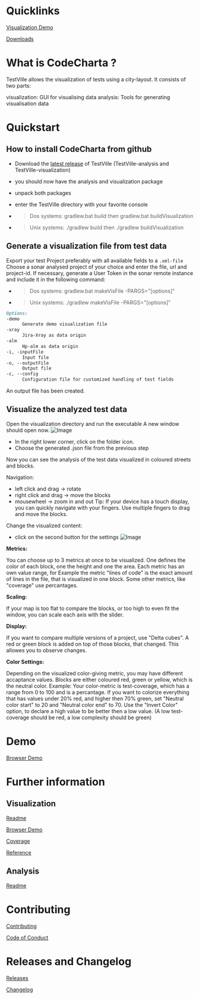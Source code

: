 # Quicklinks

[Visualization Demo](visualization/app/index.html?file=codecharta.cc.json&neutralColorRange.from=20&neutralColorRange.to=40&neutralColorRange.flipped=false&areaMetric=unary&heightMetric=mcc&colorMetric=mcc&deltas=false&amountOfTopLabels=1&scaling.x=1&scaling.y=1&scaling.z=1&camera.x=3354.0273251533754&camera.y=1651.2940622342821&camera.z=3840.682801465516&margin=100&operation=NOTHING&deltaColorFlipped=false&showDependencies=false)

[Downloads](https://github.com/MaibornWolff/TestVille/releases)

# What is CodeCharta ?

TestVille allows the visualization of tests using a city-layout. It consists of two parts:

visualization: GUI for visualising data
analysis:      Tools for generating visualisation data

# Quickstart


## How to install CodeCharta from github

- Download the [latest release](https://github.com/MaibornWolff/TestVille/releases/latest) of TestVille (TestVille-analysis and TestVille-visualization)
- you should now have the analysis and visualization package 
- unpack both packages
- enter the TestVille directory with your favorite console

- > Dos  systems: gradlew.bat build then gradlew.bat buildVisualization
- > Unix systems: ./gradlew   build then ./gradlew   buildVisualization

## Generate a visualization file from test data

Export your test Project preferably with all available fields to a `.xml-file` 
Choose a sonar analysed project of your choice and enter the file, url and project-id. If necessary, generate a User Token in the sonar remote instance and include it in the following command:
  - > Dos  systems: gradlew.bat makeVisFile -PARGS="[options]"
  - > Unix systems: ./gradlew   makeVisFile -PARGS="[options]"
```markdown
Options:
-demo
      Generate demo visualization file
-xray
      Jira-Xray as data origin
-alm
      Hp-alm as data origin
-i, -inputFile
      Input file
-o, --outputFile
      Output file
-c, --config
      Configuration file for customized handling of test fields
```
 
An output file has been created.

## Visualize the analyzed test data

Open the visualization directory and run the executable
A new window should open now. 
![Image](images/screenshot_visu.PNG)

- In the right lower corner, click on the folder icon. 
- Choose the generated .json file from the previous step

Now you can see the analysis of the test data visualized in coloured streets and blocks. 

Navigation:
- left click and drag -> rotate 
- right click and drag -> move the blocks
- mousewheel -> zoom in and out
Tip: If your device has a touch display, you can quickly navigate with your fingers. Use multiple fingers to drag and move the blocks. 

Change the visualized content:
- click on the second button for the settings
![Image](images/screenshot_visu2.PNG)

**Metrics:**

You can choose up to 3 metrics at once to be visualized. One defines the color of each block, one the height and one the area.
Each metric has an own value range, for Example the metric "lines of code" is the exact amount of lines in the file, that is visualized in one block. Some other metrics, like "coverage" use percantages. 

**Scaling:**

If your map is too flat to compare the blocks, or too high to even fit the window, you can scale each axis with the slider.

**Display:**

If you want to compare multiple versions of a project, use "Delta cubes". A red or green block is added on top of those blocks, that changed. This allowes you to observe changes.

**Color Settings:**

Depending on the visualized color-giving metric, you may have different accaptance values. Blocks are either coloured red, green or yellow, which is the neutral color. 
Example: Your color-metric is test-coverage, which has a range from 0 to 100 and is a percantage. 
If you want to colorize everything that has values under 20% red, and higher then 70% green, set "Neutral color start" to 20 and "Neutral color end" to 70. 
Use the "Invert Color" option, to declare a high value to be better then a low value. (A low test-coverage should be red, a low complexity should be green)

# Demo

[Browser Demo](visualization/dist/app/)

# Further information

## Visualization

[Readme](https://github.com/MaibornWolff/TestVille/tree/master/visualization)

[Browser Demo](visualization/app/index.html?file=codecharta.cc.json)

[Coverage](visualization/dist/coverage/lcov-report)

[Reference](visualization/docs/)

## Analysis

[Readme](https://github.com/MaibornWolff/TestVille/tree/master/analysis)

# Contributing

[Contributing](https://github.com/MaibornWolff/codecharta/blob/master/CONTRIBUTE.md)

[Code of Conduct](https://github.com/MaibornWolff/codecharta/blob/master/CODE_OF_CONDUCT.md)

# Releases and Changelog

[Releases](https://github.com/MaibornWolff/TestCharta/releases)

[Changelog](https://github.com/MaibornWolff/codecharta/blob/master/CHANGELOG.md)
